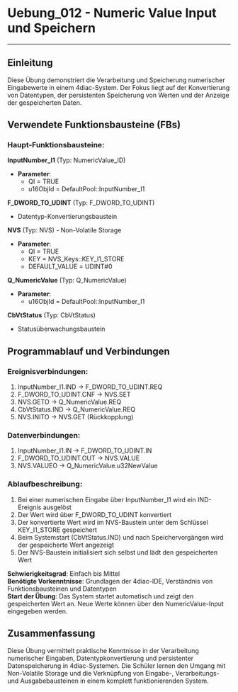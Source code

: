 # Uebung_012 - Numeric Value Input und Speichern

* * * * * * * * * *

## Einleitung
Diese Übung demonstriert die Verarbeitung und Speicherung numerischer Eingabewerte in einem 4diac-System. Der Fokus liegt auf der Konvertierung von Datentypen, der persistenten Speicherung von Werten und der Anzeige der gespeicherten Daten.

## Verwendete Funktionsbausteine (FBs)

### Haupt-Funktionsbausteine:

**InputNumber_I1** (Typ: NumericValue_ID)
- **Parameter**:
  - QI = TRUE
  - u16ObjId = DefaultPool::InputNumber_I1

**F_DWORD_TO_UDINT** (Typ: F_DWORD_TO_UDINT)
- Datentyp-Konvertierungsbaustein

**NVS** (Typ: NVS) - Non-Volatile Storage
- **Parameter**:
  - QI = TRUE
  - KEY = NVS_Keys::KEY_I1_STORE
  - DEFAULT_VALUE = UDINT#0

**Q_NumericValue** (Typ: Q_NumericValue)
- **Parameter**:
  - u16ObjId = DefaultPool::InputNumber_I1

**CbVtStatus** (Typ: CbVtStatus)
- Statusüberwachungsbaustein

## Programmablauf und Verbindungen

### Ereignisverbindungen:
1. InputNumber_I1.IND → F_DWORD_TO_UDINT.REQ
2. F_DWORD_TO_UDINT.CNF → NVS.SET
3. NVS.GETO → Q_NumericValue.REQ
4. CbVtStatus.IND → Q_NumericValue.REQ
5. NVS.INITO → NVS.GET (Rückkopplung)

### Datenverbindungen:
1. InputNumber_I1.IN → F_DWORD_TO_UDINT.IN
2. F_DWORD_TO_UDINT.OUT → NVS.VALUE
3. NVS.VALUEO → Q_NumericValue.u32NewValue

### Ablaufbeschreibung:
1. Bei einer numerischen Eingabe über InputNumber_I1 wird ein IND-Ereignis ausgelöst
2. Der Wert wird über F_DWORD_TO_UDINT konvertiert
3. Der konvertierte Wert wird im NVS-Baustein unter dem Schlüssel KEY_I1_STORE gespeichert
4. Beim Systemstart (CbVtStatus.IND) und nach Speichervorgängen wird der gespeicherte Wert angezeigt
5. Der NVS-Baustein initialisiert sich selbst und lädt den gespeicherten Wert

**Schwierigkeitsgrad**: Einfach bis Mittel  
**Benötigte Vorkenntnisse**: Grundlagen der 4diac-IDE, Verständnis von Funktionsbausteinen und Datentypen  
**Start der Übung**: Das System startet automatisch und zeigt den gespeicherten Wert an. Neue Werte können über den NumericValue-Input eingegeben werden.

## Zusammenfassung
Diese Übung vermittelt praktische Kenntnisse in der Verarbeitung numerischer Eingaben, Datentypkonvertierung und persistenter Datenspeicherung in 4diac-Systemen. Die Schüler lernen den Umgang mit Non-Volatile Storage und die Verknüpfung von Eingabe-, Verarbeitungs- und Ausgabebausteinen in einem komplett funktionierenden System.